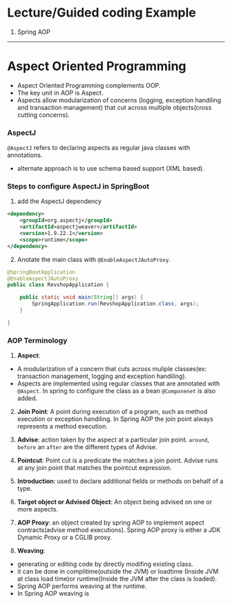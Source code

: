 # Lecture/Guided coding Example

1. Spring AOP

---


# Aspect Oriented Programming

- Aspect Oriented Programming complements OOP. 
- The key unit in AOP is Aspect.
- Aspects allow modularization of concerns (logging, exception handiling and transaction management) that cut across multiple objects(cross cutting concerns). 

### AspectJ

`@AspectJ` refers to declaring aspects as regular java classes with annotations.

- alternate approach is to use schema based support (XML based).


### Steps to configure AspectJ in SpringBoot

1. add the AspectJ dependency

```xml
<dependency>
    <groupId>org.aspectj</groupId>
    <artifactId>aspectjweaver</artifactId>
    <version>1.9.22.1</version>
    <scope>runtime</scope>
</dependency>
```

2. Anotate the main class with `@EnableAspectJAutoProxy`.

```java
@SpringBootApplication
@EnableAspectJAutoProxy
public class RevshopApplication {

	public static void main(String[] args) {
		SpringApplication.run(RevshopApplication.class, args);
	}

}
```

### AOP Terminology


1. **Aspect**: 
- A modularization of a concern that cuts across muliple classes(ex: transaction management, logging and exception handiling).
- Aspects are implemented using regular classes that are annotated with `@Aspect`. In spring to configure the class as a bean `@Componenet` is also added.
  
2. **Join Point**: A point during execution of a program, such as method execution or exception handiling. In Spring AOP the join point always represents a method execution.

3. **Advise**: action taken by the aspect at a particular join point. `around`, `before` an `after` are the different types of Advise.
   
4. **Pointcut**: Point cut is a predicate the matches a join point. Advise runs at any join point that matches the pointcut expression.

5. **Introduction**: used to declare additional fields or methods on behalf of a type.

6. **Target object or Advised Object**: An object being advised on one or more aspects.

7. **AOP Proxy**: an object created by spring AOP to implement aspect contracts(advise method executions). Spring AOP proxy is either a JDK Dynamic Proxy or a CGLIB proxy.

8. **Weaving**: 
- generating or editing code by directly modifing existing class.
- it can be done in complitime(outside the JVM) or loadtime (Inside JVM at class load time)or runtime(Inside the JVM after the class is loaded).
- Spring AOP performs weaving at the runtime.
- In Spring AOP weaving is 

